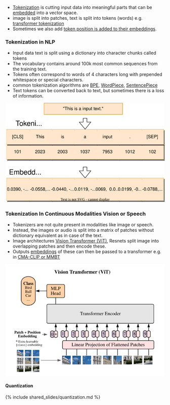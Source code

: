  
- [Tokenization](/ml/Tokenization-in-Machine-Learning-Explained) is cutting input data into meaningful parts that can be [embedded](/ml/Embeddings-in-Machine-Learning-Explained) into a vector space.
- image is split into patches, text is split into tokens (words) e.g. [transformer tokenization](/ml/transformer-embeddings-and-tokenization)
- Sometimes we also add [token position is added to their embeddings](/ml/transformer-positional-embeddings-and-encodings).

### Tokenization in NLP
- Input data text is split using a dictionary into character chunks called tokens
- The vocabulary contains around 100k most common sequences from the training text.
- Tokens often correspond to words of 4 characters long with prepended whitespace or special characters.
- common tokenization algorithms are [BPE](/ml/Tokenization-in-Machine-Learning-Explained#bpe-tokenizer), [WordPiece](/ml/Tokenization-in-Machine-Learning-Explained#wordpiece-vs-bpe-tokenizer), [SentencePiece](/ml/Tokenization-in-Machine-Learning-Explained#sentencepiece-vs-wordpiece-tokenizer)
- Text tokens can be converted back to text, but sometimes there is a loss of information.

![tokenization and embedding layer for transformer](/images/transformer-tokenization-and-embeddings.drawio.svg)


### Tokenization In Continuous Modalities Vision or Speech
- Tokenizers are not quite present in modalities like image or speech.
- Instead, the images or audio is split into a matrix of patches without dictionary equivalent as in case of the text.
- Image architectures [Vision Transformer (ViT)](https://arxiv.org/pdf/1909.02950.pdf), Resnets split image into overlapping patches and then encode these.
- Outputs [embeddings](/ml/Embeddings-in-Machine-Learning-Explained) of these can then be passed to a transformer e.g. in [CMA-CLIP or MMBT](/ml/Multimodal-Image-Text-Classification#amazons-cma-clip-model)

![tokenization and embedding in Vision Transformer ViT](/images/vision-transformer-vit-architecture.png)


#### Quantization

{% include  shared_slides/quantization.md %}
